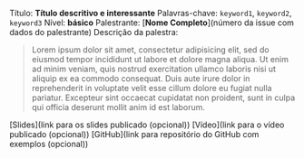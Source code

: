 Título: **Título descritivo e interessante**
Palavras-chave: `keyword1`, `keyword2`, `keyword3`
Nível: **básico**
Palestrante: [**Nome Completo**](número da issue com dados do palestrante)
Descrição da palestra:
> Lorem ipsum dolor sit amet, consectetur adipisicing elit, sed do eiusmod
tempor incididunt ut labore et dolore magna aliqua. Ut enim ad minim veniam,
quis nostrud exercitation ullamco laboris nisi ut aliquip ex ea commodo
consequat. Duis aute irure dolor in reprehenderit in voluptate velit esse
cillum dolore eu fugiat nulla pariatur. Excepteur sint occaecat cupidatat non
proident, sunt in culpa qui officia deserunt mollit anim id est laborum.

[Slides](link para os slides publicado (opcional))
[Vídeo](link para o vídeo publicado (opcional))
[GitHub](link para repositório do GitHub com exemplos (opcional))

